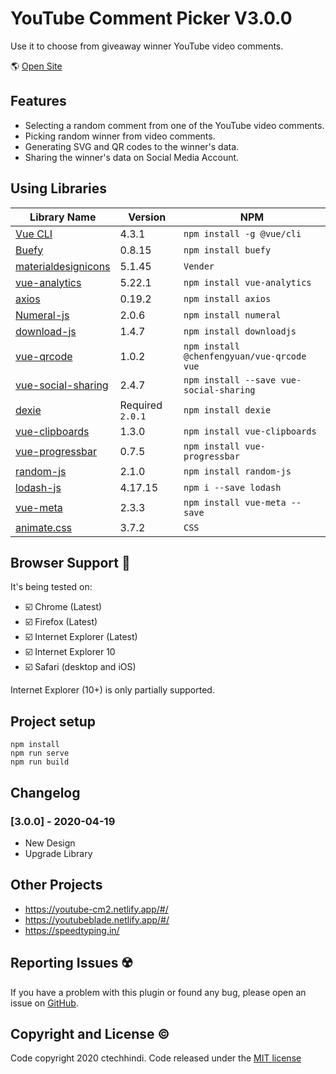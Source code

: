 # YouTube Comment Picker V3.0.0

Use it to choose from giveaway winner YouTube video comments.

🌎 [Open Site](https://yt-rcp.netlify.app)

## Features

- Selecting a random comment from one of the YouTube video comments.
- Picking random winner from video comments.
- Generating SVG and QR codes to the winner's data.
- Sharing the winner's data on Social Media Account.

## Using Libraries

| Library Name | Version | NPM |
| ------------ | ------- | --- |
| [Vue CLI](https://cli.vuejs.org/) | 4.3.1 | `npm install -g @vue/cli` |
| [Buefy](https://buefy.org/) | 0.8.15 | `npm install buefy` |
| [materialdesignicons](https://materialdesignicons.com) | 5.1.45 | `Vender` |
| [vue-analytics](https://github.com/MatteoGabriele/vue-analytics) | 5.22.1 | `npm install vue-analytics` |
| [axios](https://github.com/axios/axios) | 0.19.2 | `npm install axios` |
| [Numeral-js](https://github.com/adamwdraper/Numeral-js) | 2.0.6 | `npm install numeral` |
| [download-js](https://github.com/rndme/download) | 1.4.7 | `npm install downloadjs` |
| [vue-qrcode](https://github.com/fengyuanchen/vue-qrcode) | 1.0.2 | `npm install @chenfengyuan/vue-qrcode vue` |
| [vue-social-sharing](https://github.com/nicolasbeauvais/vue-social-sharing) | 2.4.7 | `npm install --save vue-social-sharing` |
| [dexie](https://github.com/dfahlander/Dexie.js) | Required `2.0.1` | `npm install dexie` |
| [vue-clipboards](https://github.com/zhuowenli/vue-clipboards) | 1.3.0 | `npm install vue-clipboards` |
| [vue-progressbar](http://hilongjw.github.io/vue-progressbar/index.html) | 0.7.5 | `npm install vue-progressbar` |
| [random-js](https://github.com/ckknight/random-js) | 2.1.0 | `npm install random-js` |
| [lodash-js](https://www.npmjs.com/package/lodash) | 4.17.15 | `npm i --save lodash` |
| [vue-meta](https://github.com/nuxt/vue-meta) | 2.3.3 | `npm install vue-meta --save` |
| [animate.css](https://github.com/daneden/animate.css) | 3.7.2 | `CSS` |

## Browser Support 🏁

It's being tested on:

* ☑️ Chrome (Latest) 
* ☑️ Firefox (Latest)
* ☑️ Internet Explorer (Latest)
* ☑️ Internet Explorer 10
* ☑️ Safari (desktop and iOS)

Internet Explorer (10+) is only partially supported.

## Project setup

```
npm install
npm run serve
npm run build
```

## Changelog

### [3.0.0] - 2020-04-19

* New Design
* Upgrade Library

## Other Projects

* https://youtube-cm2.netlify.app/#/
* https://youtubeblade.netlify.app/#/
* https://speedtyping.in/

## Reporting Issues ☢️

If you have a problem with this plugin or found any bug, please open an issue on [GitHub](https://github.com/ctechhindi/School-Pi-Design-Own-Website/issues).

## Copyright and License ©️

Code copyright 2020 ctechhindi. Code released under the [MIT license](http://www.opensource.org/licenses/MIT)